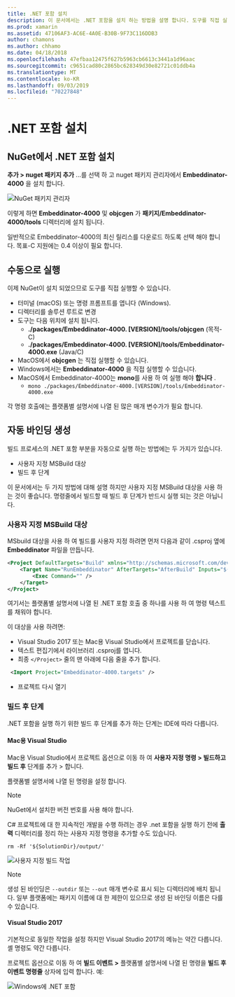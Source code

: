 ```yaml
---
title: .NET 포함 설치
description: 이 문서에서는 .NET 포함을 설치 하는 방법을 설명 합니다. 도구를 직접 실행 하는 방법, 바인딩을 자동으로 생성 하는 방법, 사용자 지정 MSBuild 대상 사용 방법 및 필요한 빌드 후 단계에 대해 설명 합니다.
ms.prod: xamarin
ms.assetid: 47106AF3-AC6E-4A0E-B30B-9F73C116DDB3
author: chamons
ms.author: chhamo
ms.date: 04/18/2018
ms.openlocfilehash: 47efbaa12475f627b5963cb6613c3441a1d96aac
ms.sourcegitcommit: c9651cad80c2865bc628349d30e82721c01ddb4a
ms.translationtype: MT
ms.contentlocale: ko-KR
ms.lasthandoff: 09/03/2019
ms.locfileid: "70227848"
---
```

# <a name="installing-net-embedding"></a>.NET 포함 설치

## <a name="installing-net-embedding-from-nuget"></a>NuGet에서 .NET 포함 설치

**추가 > nuget 패키지 추가** ...를 선택 하 고 nuget 패키지 관리자에서 **Embeddinator-4000** 을 설치 합니다.

![NuGet 패키지 관리자](images/visualstudionuget.png)

이렇게 하면 **Embeddinator-4000** 및 **objcgen** 가 **패키지/Embeddinator-4000/tools** 디렉터리에 설치 됩니다.

일반적으로 Embeddinator-4000의 최신 릴리스를 다운로드 하도록 선택 해야 합니다. 목표-C 지원에는 0.4 이상이 필요 합니다.

## <a name="running-manually"></a>수동으로 실행

이제 NuGet이 설치 되었으므로 도구를 직접 실행할 수 있습니다.

- 터미널 (macOS) 또는 명령 프롬프트를 엽니다 (Windows).
- 디렉터리를 솔루션 루트로 변경
- 도구는 다음 위치에 설치 됩니다.
  - **./packages/Embeddinator-4000. [VERSION]/tools/objcgen** (목적-C)
  - **./packages/Embeddinator-4000. [VERSION]/tools/Embeddinator-4000.exe** (Java/C)
- MacOS에서 **objcgen** 는 직접 실행할 수 있습니다.
- Windows에서는 **Embeddinator-4000** 을 직접 실행할 수 있습니다.
- MacOS에서 Embeddinator-4000는 **mono**를 사용 하 여 실행 해야 **합니다** .
  - `mono ./packages/Embeddinator-4000.[VERSION]/tools/Embeddinator-4000.exe`

각 명령 호출에는 플랫폼별 설명서에 나열 된 많은 매개 변수가가 필요 합니다.

## <a name="automatic-binding-generation"></a>자동 바인딩 생성

빌드 프로세스의 .NET 포함 부분을 자동으로 실행 하는 방법에는 두 가지가 있습니다.

- 사용자 지정 MSBuild 대상
- 빌드 후 단계

이 문서에서는 두 가지 방법에 대해 설명 하지만 사용자 지정 MSBuild 대상을 사용 하는 것이 좋습니다. 명령줄에서 빌드할 때 빌드 후 단계가 반드시 실행 되는 것은 아닙니다.

### <a name="custom-msbuild-targets"></a>사용자 지정 MSBuild 대상

MSbuild 대상을 사용 하 여 빌드를 사용자 지정 하려면 먼저 다음과 같이 .csproj 옆에 **Embeddinator** 파일을 만듭니다.

```xml
<Project DefaultTargets="Build" xmlns="http://schemas.microsoft.com/developer/msbuild/2003">
    <Target Name="RunEmbeddinator" AfterTargets="AfterBuild" Inputs="$(OutputPath)/$(AssemblyName).dll" Outputs="$(IntermediateOutputPath)/Embeddinator/$(AssemblyName).framework/$(AssemblyName)">
        <Exec Command="" />
    </Target>
</Project>
```

여기서는 플랫폼별 설명서에 나열 된 .NET 포함 호출 중 하나를 사용 하 여 명령 텍스트를 채워야 합니다.

이 대상을 사용 하려면:

- Visual Studio 2017 또는 Mac용 Visual Studio에서 프로젝트를 닫습니다.
- 텍스트 편집기에서 라이브러리 .csproj를 엽니다.
- 최종 `</Project>` 줄의 맨 아래에 다음 줄을 추가 합니다.

```xml
 <Import Project="Embeddinator-4000.targets" />
```

- 프로젝트 다시 열기

### <a name="post-build-steps"></a>빌드 후 단계

.NET 포함을 실행 하기 위한 빌드 후 단계를 추가 하는 단계는 IDE에 따라 다릅니다.

#### <a name="visual-studio-for-mac"></a>Mac용 Visual Studio

Mac용 Visual Studio에서 프로젝트 옵션으로 이동 하 여 **사용자 지정 명령 > 빌드하고** **빌드 후** 단계를 추가 > 합니다.

플랫폼별 설명서에 나열 된 명령을 설정 합니다.

> [!NOTE]
> NuGet에서 설치한 버전 번호를 사용 해야 합니다.

C# 프로젝트에 대 한 지속적인 개발을 수행 하려는 경우 .net 포함을 실행 하기 전에 **출력** 디렉터리를 정리 하는 사용자 지정 명령을 추가할 수도 있습니다.

```shell
rm -Rf '${SolutionDir}/output/'
```

![사용자 지정 빌드 작업](images/visualstudiocustombuild.png)

> [!NOTE]
> 생성 된 바인딩은 `--outdir` 또는 `--out` 매개 변수로 표시 되는 디렉터리에 배치 됩니다. 일부 플랫폼에는 패키지 이름에 대 한 제한이 있으므로 생성 된 바인딩 이름은 다를 수 있습니다.

#### <a name="visual-studio-2017"></a>Visual Studio 2017

기본적으로 동일한 작업을 설정 하지만 Visual Studio 2017의 메뉴는 약간 다릅니다. 셸 명령도 약간 다릅니다.

프로젝트 옵션으로 이동 하 여 **빌드 이벤트 >** 플랫폼별 설명서에 나열 된 명령을 **빌드 후 이벤트 명령줄** 상자에 입력 합니다. 예:

![Windows에 .NET 포함](images/visualstudiowindows.png)
 